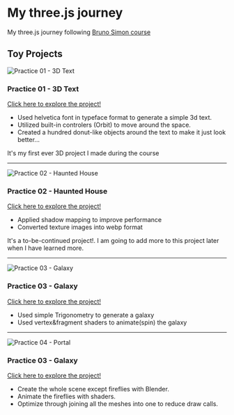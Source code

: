 # My three.js journey

My three.js journey following [Bruno Simon course](https://threejs-journey.com)

## Toy Projects

![Practice 01 - 3D Text](https://github.com/jeheecheon/threejs-journey/assets/62019774/cc586568-d4d7-47fc-929e-07a280f90cc0)

### Practice 01 - 3D Text

[Click here to explore the project!](https://jeheecheon.github.io/threejs-journey/practice-01-3d-text)

- Used helvetica font in typeface format to generate a simple 3d text.
- Utilized built-in controlers (Orbit) to move around the space.
- Created a hundred donut-like objects around the text to make it just look better...

It's my first ever 3D project I made during the course

---

![Practice 02 - Haunted House](https://github.com/jeheecheon/threejs-journey/assets/62019774/b099efa5-5c7b-4622-aa08-2658e18527e4)

### Practice 02 - Haunted House

[Click here to explore the project!](https://jeheecheon.github.io/threejs-journey/practice-02-haunted-house)

- Applied shadow mapping to improve performance
- Converted texture images into webp format

It's a to-be-continued project!. I am going to add more to this project later when I have learned more.

---

![Practice 03 - Galaxy](https://github.com/user-attachments/assets/3e570e72-7c01-4521-a19f-4f1872e4cd78)

### Practice 03 - Galaxy

[Click here to explore the project!](https://jeheecheon.github.io/threejs-journey/practice-03-galaxy)

- Used simple Trigonometry to generate a galaxy
- Used vertex&fragment shaders to animate(spin) the galaxy

---

![Practice 04 - Portal](https://github.com/user-attachments/assets/0f804948-fbd1-430d-aa6f-baccadf2f78d)

### Practice 03 - Galaxy

[Click here to explore the project!](https://jeheecheon.github.io/threejs-journey/practice-04-portal)

- Create the whole scene except fireflies with Blender.
- Animate the fireflies with shaders.
- Optimize through joining all the meshes into one to reduce draw calls.
